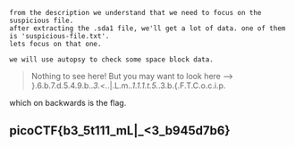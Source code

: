 ```
from the description we understand that we need to focus on the suspicious file.
after extracting the .sda1 file, we'll get a lot of data. one of them is 'suspicious-file.txt'.
lets focus on that one.

we will use autopsy to check some space block data.
```

> Nothing to see here! But you may want to look here -->
> }.6.b.7.d.5.4.9.b._.3.<._.|.L.m._.1.1.1.t.5._.3.b.{.F.T.C.o.c.i.p.



which on backwards is the flag.
## picoCTF{b3_5t111_mL|_<3_b945d7b6}
